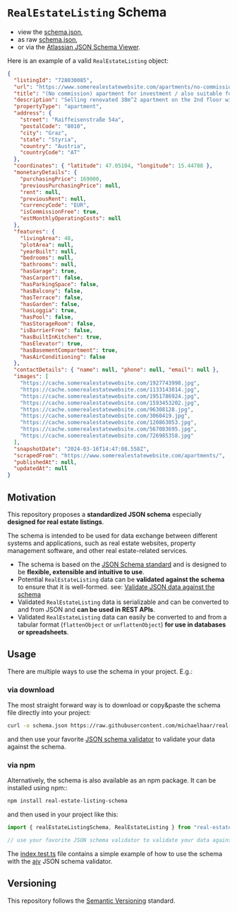 # `RealEstateListing` Schema

- view the [schema.json](https://github.com/michaelhaar/real-estate-listing-schema/blob/main/schema.json),
- as raw [schema.json](https://raw.githubusercontent.com/michaelhaar/real-estate-listing-schema/main/schema.json),
- or via the [Atlassian JSON Schema Viewer](https://json-schema.app/view/%23?url=https%3A%2F%2Fraw.githubusercontent.com%2Fmichaelhaar%2Freal-estate-listing-schema%2Fmain%2Fschema.json).

Here is an example of a valid `RealEstateListing` object:

```json
{
  "listingId": "728030085",
  "url": "https://www.somerealestatewebsite.com/apartments/no-commission-apartment-for-investment-also-suitable-for-personal-use-728030085/",
  "title": "(No commission) apartment for investment / also suitable for personal use",
  "description": "Selling renovated 38m^2 apartment on the 2nd floor with elevator and loggia. The apartment also includes...",
  "propertyType": "apartment",
  "address": {
    "street": "Raiffeisenstraße 54a",
    "postalCode": "8010",
    "city": "Graz",
    "state": "Styria",
    "country": "Austria",
    "countryCode": "AT"
  },
  "coordinates": { "latitude": 47.05104, "longitude": 15.44788 },
  "monetaryDetails": {
    "purchasingPrice": 169000,
    "previousPurchasingPrice": null,
    "rent": null,
    "previousRent": null,
    "currencyCode": "EUR",
    "isCommissionFree": true,
    "estMonthlyOperatingCosts": null
  },
  "features": {
    "livingArea": 48,
    "plotArea": null,
    "yearBuilt": null,
    "bedrooms": null,
    "bathrooms": null,
    "hasGarage": true,
    "hasCarport": false,
    "hasParkingSpace": false,
    "hasBalcony": false,
    "hasTerrace": false,
    "hasGarden": false,
    "hasLoggia": true,
    "hasPool": false,
    "hasStorageRoom": false,
    "isBarrierFree": false,
    "hasBuiltInKitchen": true,
    "hasElevator": true,
    "hasBasementCompartment": true,
    "hasAirConditioning": false
  },
  "contactDetails": { "name": null, "phone": null, "email": null },
  "images": [
    "https://cache.somerealestatewebsite.com/1927743998.jpg",
    "https://cache.somerealestatewebsite.com/1133143014.jpg",
    "https://cache.somerealestatewebsite.com/1951786924.jpg",
    "https://cache.somerealestatewebsite.com/1593453202.jpg",
    "https://cache.somerealestatewebsite.com/96308128.jpg",
    "https://cache.somerealestatewebsite.com/3060419.jpg",
    "https://cache.somerealestatewebsite.com/120863053.jpg",
    "https://cache.somerealestatewebsite.com/567083695.jpg",
    "https://cache.somerealestatewebsite.com/726985358.jpg"
  ],
  "snapshotDate": "2024-03-16T14:47:08.558Z",
  "scrapedFrom": "https://www.somerealestatewebsite.com/apartments/",
  "publishedAt": null,
  "updatedAt": null
}
```

## Motivation

This repository proposes a **standardized JSON schema** especially **designed for real estate listings**.

The schema is intended to be used for data exchange between different systems and applications, such as real estate websites, property management software, and other real estate-related services.

- The schema is based on the [JSON Schema standard](https://json-schema.org/) and is designed to be **flexible, extensible and intuitive to use**.
- Potential `RealEstateListing` data can be **validated against the schema** to ensure that it is well-formed. see: [Validate JSON data against the schema](https://json-schema.org/learn/getting-started-step-by-step#validate)
- Validated `RealEstateListing` data is serializable and can be converted to and from JSON and **can be used in REST APIs**.
- Validated `RealEstateListing` data can easily be converted to and from a tabular format (`flattenObject` or `unflattenObject`) **for use in databases or spreadsheets**.

## Usage

There are multiple ways to use the schema in your project. E.g.:

### via download

The most straight forward way is to download or copy&paste the schema file directly into your project:

```bash
curl -o schema.json https://raw.githubusercontent.com/michaelhaar/real-estate-listing-schema/main/schema.json
```

and then use your favorite [JSON schema validator](https://json-schema.org/implementations) to validate your data against the schema.

### via npm

Alternatively, the schema is also available as an npm package. It can be installed using npm::

```bash
npm install real-estate-listing-schema
```

and then used in your project like this:

```javascript
import { realEstateListingSchema, RealEstateListing } from "real-estate-listing-schema";

// use your favorite JSON schema validator to validate your data against the schema
```

The [index.test.ts](https://github.com/michaelhaar/real-estate-listing-schema/blob/main/src/index.test.ts) file contains a simple example of how to use the schema with the [ajv](https://www.npmjs.com/package/ajv) JSON schema validator.

## Versioning

This repository follows the [Semantic Versioning](https://semver.org/) standard.
